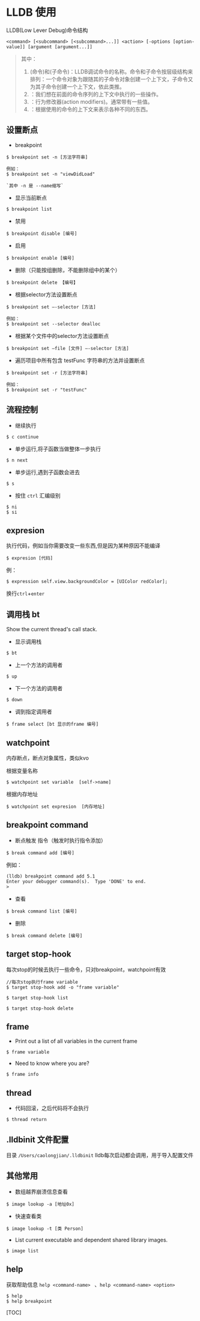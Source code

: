 # LLDB 使用


LLDB(Low Lever Debug)命令结构

```
<command> [<subcommand> [<subcommand>...]] <action> [-options [option-value]] [argument [argument...]]
```

> 其中：
> 
> 1. <command>(命令)和<subcommand>(子命令)：LLDB调试命令的名称。命令和子命令按层级结构来排列：一个命令对象为跟随其的子命令对象创建一个上下文，子命令又为其子命令创建一个上下文，依此类推。
> 2. <action>：我们想在前面的命令序列的上下文中执行的一些操作。
> 3. <options>：行为修改器(action modifiers)。通常带有一些值。
> 4. <argument>：根据使用的命令的上下文来表示各种不同的东西。


## 设置断点

* breakpoint

```
$ breakpoint set -n [方法字符串]

例如：
$ breakpoint set -n "viewDidLoad"

`其中 -n 是 --name缩写`
```

* 显示当前断点

```
$ breakpoint list
```

* 禁用

```
$ breakpoint disable [编号]
```

* 启用

```
$ breakpoint enable [编号]
```

* 删除（只能按组删除，不能删除组中的某个）

```
$ breakpoint delete 【编号】
```



* 根据selector方法设置断点

```
$ breakpoint set —-selector [方法]

例如：
$ breakpoint set --selector dealloc
```

* 根据某个文件中的selector方法设置断点

```
$ breakpoint set —file [文件] —-selector [方法]
```

* 遍历项目中所有包含 testFunc 字符串的方法并设置断点

```
$ breakpoint set -r [方法字符串]

例如：
$ breakpoint set -r "testFunc"
```



## 流程控制


* 继续执行

```
$ c continue
```


* 单步运行,将子函数当做整体一步执行

```
$ n next
``` 

* 单步运行,遇到子函数会进去

```
$ s 
```

* 按住 `ctrl` 汇编级别 

```
$ ni
$ si
```


## expresion

执行代码，例如当你需要改变一些东西,但是因为某种原因不能编译

```
$ expresion [代码]
```
例：

```
$ expression self.view.backgroundColor = [UIColor redColor];
```

换行`ctrl`+`enter`





## 调用栈 bt
Show the current thread's call stack. 

* 显示调用栈


```
$ bt
```

* 上一个方法的调用者

```
$ up
```

* 下一个方法的调用者

```
$ down
```

* 调到指定调用者

```
$ frame select [bt 显示的frame 编号]
```



## watchpoint


内存断点，断点对象属性，类似kvo

根据变量名称

```
$ watchpoint set variable  [self->name]
```

根据内存地址

```
$ watchpoint set expresion  [内存地址]
```




## breakpoint command

* 断点触发 指令（触发时执行指令添加）

```
$ break command add [编号]
```
例如：

```
(lldb) breakpoint command add 5.1
Enter your debugger command(s).  Type 'DONE' to end.
> 
```

* 查看

```
$ break command list [编号]
```

* 删除

```
$ break command delete [编号]
```

## target stop-hook

每次stop的时候去执行一些命令，只对breakpoint，watchpoint有效

```
//每次stop执行frame variable
$ target stop-hook add -o "frame variable" 

$ target stop-hook list

$ target stop-hook delete
```


## frame

* Print out a list of all variables in the current frame

```
$ frame variable
```
* Need to know where you are?

```
$ frame info
```

## thread

* 代码回滚，之后代码将不会执行

```
$ thread return
```

## .lldbinit 文件配置
目录 `/Users/caolongjian/.lldbinit`
lldb每次启动都会调用，用于导入配置文件

## 其他常用

* 数组越界崩溃信息查看

```
$ image lookup -a [地址0x]
```

* 快速查看类

```
$ image lookup -t [类 Person]
```

* List current executable and dependent shared library images.

```
$ image list
```



## help

获取帮助信息
`help <command-name> ` 、`help <command-name> <option>`

```
$ help
$ help breakpoint
```



[TOC]








